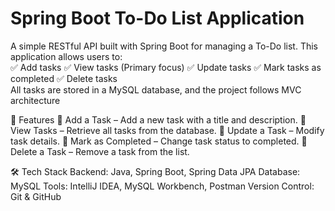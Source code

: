 <h1>Spring Boot To-Do List Application</h1>
A simple RESTful API built with Spring Boot for managing a To-Do list. This application allows users to:
<br>
✅ Add tasks
✅ View tasks (Primary focus)
✅ Update tasks
✅ Mark tasks as completed
✅ Delete tasks
</br>
All tasks are stored in a MySQL database, and the project follows MVC architecture


🚀 Features
📌 Add a Task – Add a new task with a title and description.
📌 View Tasks – Retrieve all tasks from the database.
📌 Update a Task – Modify task details.
📌 Mark as Completed – Change task status to completed.
📌 Delete a Task – Remove a task from the list.


🛠️ Tech Stack
Backend: Java, Spring Boot, Spring Data JPA
Database: MySQL
Tools: IntelliJ IDEA, MySQL Workbench, Postman
Version Control: Git & GitHub


